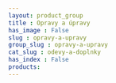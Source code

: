 ```yaml
---
layout: product_group
title : Opravy a úpravy
has_image : False
slug : opravy-a-upravy
group_slug : opravy-a-upravy
cat_slug : odevy-a-doplnky
has_index : False
products:
---
```


